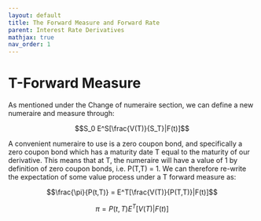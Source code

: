 ```yaml
---
layout: default
title: The Forward Measure and Forward Rate
parent: Interest Rate Derivatives
mathjax: true
nav_order: 1
---
```

# T-Forward Measure
As mentioned under the Change of numeraire section, we can define a new numeraire and measure through:

$$S_0 E^S[\frac{V(T)}{S_T}|F(t)]$$

A convenient numeraire to use is a zero coupon bond, and specifically a zero coupon bond which has a maturity date T equal to the maturity of our derivative. This means that at T, the numeraire will have a value of 1 by definition of zero coupon bonds, i.e. P(T,T) = 1. We can therefore re-write the expectation of some value process under a T forward measure as:

$$\frac{\pi}{P(t,T)} = E^T[\frac{V(T)}{P(T,T)}|F(t)]$$

$$\pi = P(t,T)E^T[V(T)|F(t)]$$
